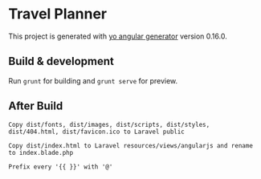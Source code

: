 # Travel Planner

This project is generated with [yo angular generator](https://github.com/yeoman/generator-angular)
version 0.16.0.

## Build & development

Run `grunt` for building and `grunt serve` for preview.

## After Build
    Copy dist/fonts, dist/images, dist/scripts, dist/styles, dist/404.html, dist/favicon.ico to Laravel public

	Copy dist/index.html to Laravel resources/views/angularjs and rename to index.blade.php

	Prefix every '{{ }}' with '@'

